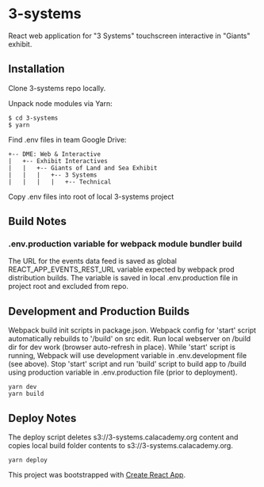 # 3-systems
React web application for "3 Systems" touchscreen interactive in "Giants"
exhibit.

## Installation

Clone 3-systems repo locally.

Unpack node modules via Yarn:

```
$ cd 3-systems
$ yarn
```

Find .env files in team Google Drive:
```
+-- DME: Web & Interactive
|   +-- Exhibit Interactives
|   |   +-- Giants of Land and Sea Exhibit
|   |   |   +-- 3 Systems
|   |   |   |   +-- Technical
```

Copy .env files into root of local 3-systems project

## Build Notes

### .env.production variable for webpack module bundler build
The URL for the events data feed is saved as global REACT_APP_EVENTS_REST_URL
variable expected by webpack prod distribution builds. The variable is
saved in local .env.production file in project root and excluded from repo.

## Development and Production Builds

Webpack build init scripts in package.json. Webpack config for 'start' script
automatically rebuilds to '/build' on src edit. Run local webserver on /build
dir for dev work (browser auto-refresh in place). While 'start' script is
running, Webpack will use development variable in .env.development file (see
  above). Stop 'start' script and run 'build' script to build app to /build
  using production variable in .env.production file (prior to deployment).

```
yarn dev
yarn build
```

## Deploy Notes

The deploy script deletes s3://3-systems.calacademy.org content and
copies local build folder contents to s3://3-systems.calacademy.org.

```
yarn deploy
```

This project was bootstrapped with [Create React App](https://github.com/facebookincubator/create-react-app).
